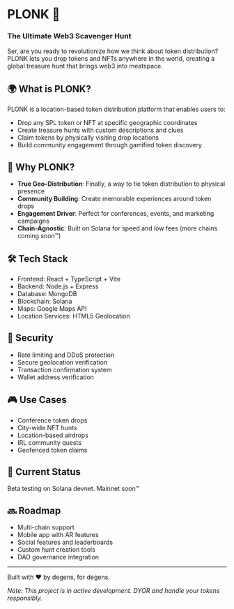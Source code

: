 # PLONK 🎯

### The Ultimate Web3 Scavenger Hunt

Ser, are you ready to revolutionize how we think about token distribution? PLONK lets you drop tokens and NFTs anywhere in the world, creating a global treasure hunt that brings web3 into meatspace.

## 🌍 What is PLONK?

PLONK is a location-based token distribution platform that enables users to:
- Drop any SPL token or NFT at specific geographic coordinates
- Create treasure hunts with custom descriptions and clues
- Claim tokens by physically visiting drop locations
- Build community engagement through gamified token discovery

## 🚀 Why PLONK?

- **True Geo-Distribution**: Finally, a way to tie token distribution to physical presence
- **Community Building**: Create memorable experiences around token drops
- **Engagement Driver**: Perfect for conferences, events, and marketing campaigns
- **Chain-Agnostic**: Built on Solana for speed and low fees (more chains coming soon™)

## 🛠 Tech Stack

- Frontend: React + TypeScript + Vite
- Backend: Node.js + Express
- Database: MongoDB
- Blockchain: Solana
- Maps: Google Maps API
- Location Services: HTML5 Geolocation

## 🔐 Security

- Rate limiting and DDoS protection
- Secure geolocation verification
- Transaction confirmation system
- Wallet address verification

## 🎮 Use Cases

- Conference token drops
- City-wide NFT hunts
- Location-based airdrops
- IRL community quests
- Geofenced token claims

## 🚧 Current Status

Beta testing on Solana devnet. Mainnet soon™

## 🔜 Roadmap

- Multi-chain support
- Mobile app with AR features
- Social features and leaderboards
- Custom hunt creation tools
- DAO governance integration

---

Built with ❤️ by degens, for degens.

*Note: This project is in active development. DYOR and handle your tokens responsibly.*

